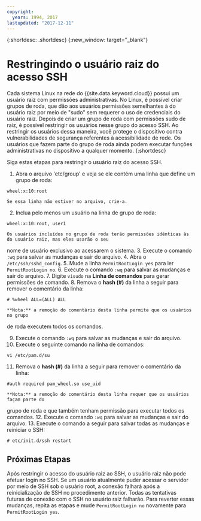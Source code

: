 ```yaml
---
copyright:
  years: 1994, 2017
lastupdated: "2017-12-11"
---
```


{:shortdesc: .shortdesc}
{:new_window: target="_blank"}

# Restringindo o usuário raiz do acesso SSH

Cada sistema Linux na rede do {{site.data.keyword.cloud}} possui um usuário raiz com permissões
administrativas. No Linux, é possível criar grupos de roda, que dão aos usuários permissões semelhantes à do
usuário raiz por meio de "sudo" sem requerer o uso de credenciais do usuário raiz. Depois de criar um grupo de
roda com permissões sudo de raiz, é possível restringir os usuários nesse grupo do acesso SSH. Ao restringir
os usuários dessa maneira, você protege o dispositivo contra vulnerabilidades de segurança
referentes à acessibilidade de rede. Os usuários que fazem parte do grupo de roda ainda podem executar funções
administrativas no dispositivo a qualquer momento.
{:shortdesc}

Siga estas etapas para restringir o usuário raiz do acesso SSH.

1. Abra o arquivo 'etc/group' e veja se ele contém uma linha que define um grupo de roda:
```
wheel:x:10:root
```
  
    Se essa linha não estiver no arquivo, crie-a.

2. Inclua pelo menos um usuário na linha de grupo de roda:
```
wheel:x:10:root, user1
```
    
    Os usuários incluídos no grupo de roda terão permissões idênticas às do usuário raiz, mas eles usarão o seu
nome de usuário exclusivo ao acessarem o sistema.
3. Execute o comando `:wq` para salvar as mudanças e sair do arquivo.
4. Abra o `/etc/ssh/sshd_config`.
5. Mude a linha `PermitRootLogin yes` para ler `PermitRootLogin
no`.
6. Execute o comando `:wq` para salvar as mudanças e sair do arquivo.
7. Digite `visudo` na **Linha de comandos** para gerar permissões
de comando.
8. Remova o **hash (#)** da linha a seguir para remover o comentário da linha:
```
# %wheel ALL=(ALL) ALL
```
  
    **Nota:** a remoção do comentário desta linha permite que os usuários no grupo
de roda executem todos os comandos.
    
9. Execute o comando `:wq` para salvar as mudanças e sair do arquivo.
10. Execute o seguinte comando na linha de comandos:
```
vi /etc/pam.d/su
```
  
11. Remova o **hash (#)** da linha a seguir para remover o comentário da linha:
```
#auth required pam_wheel.so use_uid
```

    **Nota:** a remoção do comentário desta linha requer que os usuários façam parte do
grupo de roda e que também tenham permissão para executar todos os comandos.
12. Execute o comando `:wq` para salvar as mudanças e sair do arquivo.
13. Execute o comando a seguir para salvar todas as mudanças e reiniciar o SSH:
```
# etc/init.d/ssh restart
```

## Próximas Etapas

Após restringir o acesso do usuário raiz ao SSH, o usuário raiz não pode efetuar login no SSH. Se um
usuário atualmente puder acessar o servidor por meio de SSH sob o usuário root, a conexão falhará após a
reinicialização de SSH no procedimento anterior. Todas as tentativas futuras de conexão com o SSH no usuário
raiz falharão. Para reverter essas mudanças, repita as etapas e mude `PermitRootLogin no` novamente para `PermitRootLogin yes`.
